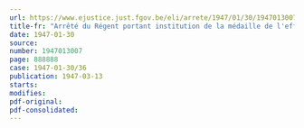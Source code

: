 ```yaml
---
url: https://www.ejustice.just.fgov.be/eli/arrete/1947/01/30/1947013007/justel
title-fr: "Arrêté du Régent portant institution de la médaille de l'effort de guerre colonial 1940-1945"
date: 1947-01-30
source:
number: 1947013007
page: 888888
case: 1947-01-30/36
publication: 1947-03-13
starts:
modifies:
pdf-original:
pdf-consolidated:
---
```


